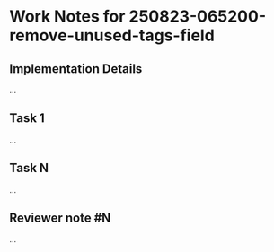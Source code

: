 # Work Notes for 250823-065200-remove-unused-tags-field

## Implementation Details

...

## Task 1

...

## Task N

...


## Reviewer note #N

...
